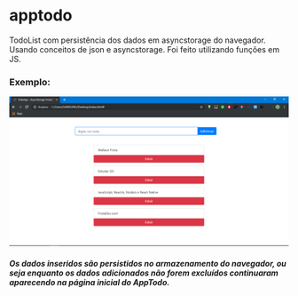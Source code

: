 # apptodo
TodoList com persistência dos dados em asyncstorage do navegador.
Usando conceitos de json e asyncstorage. Foi feito utilizando funções em JS.

### Exemplo:

![Demonstração AppTodo](https://github.com/WallaceFrota/apptodo/blob/master/demo_apptodo.png)

##### Os dados inseridos são persistidos no armazenamento do navegador, ou seja enquanto os dados adicionados não forem excluídos continuaram aparecendo na página inicial do AppTodo.
